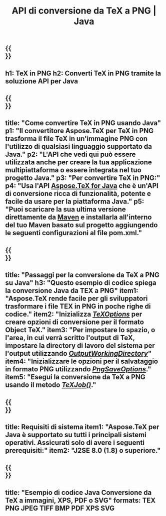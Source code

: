 ﻿---
translation: true
template: /_templates/_conversion-child-java.md
title: API di conversione da TeX a PNG | Java
description: Funzionalità di conversione da TeX a PNG. Integra questa libreria Java in sede nel tuo progetto o usa applicazioni multipiattaforma per convertire TeX in PNG.
keywords: da tex a png api java, tex2png integra
url: /java/conversion/tex-to-png/
family: tex
platformtag: java
feature: conversion
informat: TEX
outformat: PNG
otherformats: BMP TIFF JPEG PDF XPS SVG
---

{{<section banner>}}
---
h1: TeX in PNG
h2: Converti TeX in PNG tramite la soluzione API per Java
---

{{<section overview>}}
---
title: "Come convertire TeX in PNG usando Java"
p1: "Il convertitore Aspose.TeX per TeX in PNG trasforma il file TeX in un'immagine PNG con l'utilizzo di qualsiasi linguaggio supportato da Java."
p2: "L'API che vedi qui può essere utilizzata anche per creare la tua applicazione multipiattaforma o essere integrata nel tuo progetto Java."
p3: "Per convertire TeX in PNG:"
p4: "Usa l'API [Aspose.TeX for Java](https://products.aspose.com/tex/java) che è un'API di conversione ricca di funzionalità, potente e facile da usare per la piattaforma Java."
p5: "Puoi scaricare la sua ultima versione direttamente da [Maven](https://repository.aspose.com/webapp/#/artifacts/browse/tree/General/repo/com/aspose/aspose-tex) e installarla all'interno del tuo Maven basato sul progetto aggiungendo le seguenti configurazioni al file pom.xml."
---

{{<section feature1>}}
---
title: "Passaggi per la conversione da TeX a PNG su Java"
h3: "Questo esempio di codice spiega la conversione Java da TEX a PNG"
item1: "Aspose.TeX rende facile per gli sviluppatori trasformare i file TEX in PNG in poche righe di codice."
item2: "Inizializza [*TeXOptions*](https://reference.aspose.com/tex/java/com.aspose.tex/TeXOptions) per creare opzioni di conversione per il formato Object TeX."
item3: "Per impostare lo spazio, o l'area, in cui verrà scritto l'output di TeX, impostare la directory di lavoro del sistema per l'output utilizzando [*OutputWorkingDirectory*](https://reference.aspose.com/tex/java/com.aspose.tex/TeXOptions#getOutputWorkingDirectory--)"
item4: "Inizializzare le opzioni per il salvataggio in formato PNG utilizzando [*PngSaveOptions*](https://reference.aspose.com/tex/java/com.aspose.tex.rendering/PngSaveOptions)."
item5: "Esegui la conversione da TeX a PNG usando il metodo [*TeXJob()*](https://reference.aspose.com/tex/java/com.aspose.tex/TeXJob)."
---

{{<section feature2>}}
---
title: Requisiti di sistema
item1: "Aspose.TeX per Java è supportato su tutti i principali sistemi operativi. Assicurati solo di avere i seguenti prerequisiti:"
item2: "J2SE 8.0 (1.8) o superiore."
---

{{<section widget>}}
---
title: "Esempio di codice Java Conversione da TeX a immagini, XPS, PDF o SVG"
formats: TEX PNG JPEG TIFF BMP PDF XPS SVG
---